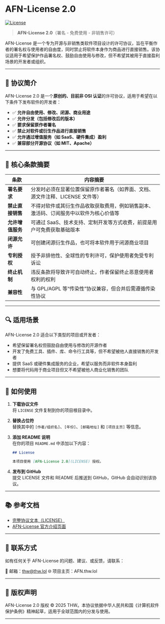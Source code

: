 # AFN-License 2.0  
[![License](https://img.shields.io/badge/license-AFN--License-blue)](LICENSE)

> **AFN-License 2.0**（署名 - 免费使用 - 非销售许可）

AFN-License 是一个专为开源与非销售类软件项目设计的许可协议，旨在平衡作者的署名权与使用者的自由度，同时禁止将软件本身作为商品进行直接销售。该协议适用于希望保护作品署名权、鼓励自由使用与修改，但不希望其被用于直接盈利场景的开发者或组织。

---

## 📌 协议简介

AFN-License 2.0 是一个**原创的、目前非 OSI 认证**的许可协议，适用于希望在以下条件下发布软件的开发者：

- ✅ **允许自由使用、修改、闭源、商业用途**
- ✅ **允许分发（包括修改后的版本）**
- ✅ **要求保留原作者署名**
- ✅ **禁止对软件或衍生作品进行直接销售**
- ✅ **允许通过增值服务（如 SaaS、硬件集成）盈利**
- ✅ **兼容部分开源协议（如 MIT、Apache）**

---

## 📎 核心条款摘要

| 条款 | 内容摘要 |
|------|----------|
| **署名要求** | 分发时必须在显著位置保留原作者署名（如界面、文档、源文件注释、LICENSE 文件等） |
| **禁止直接销售** | 不得对软件或其衍生作品收取获取费用，例如销售副本、激活码、订阅服务中以软件为核心价值等 |
| **允许增值服务** | 可通过 SaaS、技术支持、定制开发等方式收费，前提是用户可免费获取基础版本 |
| **闭源允许** | 可创建闭源衍生作品，也可将本软件用于闭源商业项目 |
| **专利授权** | 授予非排他性、全球性的专利许可，保护使用者免受专利诉讼 |
| **终止机制** | 违反条款将导致许可自动终止，作者保留终止恶意使用者权利的权利 |
| **兼容性** | 与 GPL/AGPL 等“传染性”协议兼容，但合并后需遵循传染性协议 |

---

## 🔍 适用场景

AFN-License 2.0 适合以下类型的项目或开发者：

- 希望保留署名权但鼓励自由使用与修改的开源作者
- 开发了免费工具、插件、库、命令行工具等，但不希望被他人直接销售的开发者
- 提供 SaaS 或硬件集成服务的企业，希望以服务而非软件本身盈利
- 想要将代码用于商业项目但又不希望被他人商业化销售的团队

---

## 📄 如何使用

1. **下载协议文件**  
   将 `LICENSE` 文件复制到你的项目根目录中。

2. **替换占位符**  
   替换其中的 `[作者/组织名]`、`[年份]`、`[邮箱地址]` 和 `[项目主页]` 等信息。

3. **添加 README 说明**  
   在你的项目 `README.md` 中添加以下内容：

   ```markdown
   ## License

   本项目使用 [AFN-License 2.0](LICENSE) 授权。
   ```

4. **发布到 GitHub**  
   提交 LICENSE 文件和 README 后推送到 GitHub，GitHub 会自动识别该协议。

---

## 📚 参考文档

- [完整协议文本（LICENSE）](LICENSE)
- [AFN-License 官方介绍页面](https://AFN.thw.lol)

---

## 📩 联系方式

如有任何关于 AFN-License 的问题、建议、或反馈，请联系：

📧 邮箱：thw@thw.lol 
🌐 项目主页：AFN.thw.lol

---

## 📜 版权声明

AFN-License 2.0 版权 © 2025 THW。本协议依据中华人民共和国《计算机软件保护条例》精神起草，适用于全球范围内的分发与使用。

---
